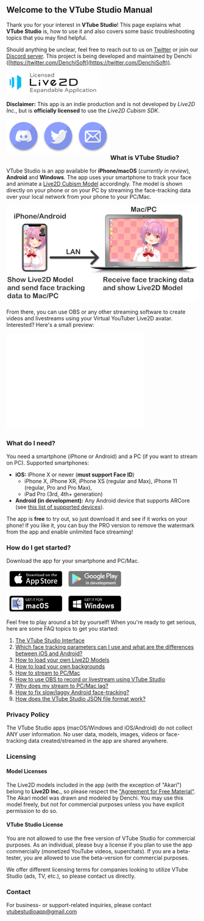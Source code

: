 ## Welcome to the VTube Studio Manual

Thank you for your interest in **VTube Studio**! This page explains what **VTube Studio** is, how to use it and also covers some basic troubleshooting topics that you may find helpful.

Should anything be unclear, feel free to reach out to us on [Twitter](https://twitter.com/VTubeStudio) or join our [Discord server](https://discord.gg/j6JUarA). This project is being developed and maintained by Denchi ([https://twitter.com/DenchiSoft](https://twitter.com/DenchiSoft)).

![Live2D Expandable Application](/images/icons/live2d_expandable_app_small.png "Live2D Expandable Application")

__Disclaimer:__ This app is an indie production and is not developed by _Live2D Inc._, but is **officially licensed** to use the _Live2D Cubism SDK_. 

<a href="https://discord.gg/j6JUarA"><img src="/images/icons/discord.png" align="left" width="91" ></a> <a href="https://twitter.com/VTubeStudio"><img src="/images/icons/twitter.png" align="left" width="91" ></a> <a href="mailto:vtubestudioapp@gmail.com"><img src="/images/icons/mail.png" align="left" width="91" ></a>
<br />
<br />
<br />
<br />

### What is VTube Studio?

VTube Studio is an app available for **iPhone/macOS** (*currently in review*), **Android** and **Windows**. The app uses your smartphone to track your face and animate a [Live2D Cubism Model](https://www.live2d.com/en/) accordingly. The model is shown directly on your phone or on your PC by streaming the face-tracking data over your local network from your phone to your PC/Mac.

![VTube Studio Setup](/images/other/vts_basic_setup_detail_small.png "VTube Studio Setup")

From there, you can use OBS or any other streaming software to create videos and livestreams using your Virtual YouTuber Live2D avatar. Interested? Here's a small preview:

<iframe width="360" height="252" src="//www.youtube.com/embed/mN0sJXCubQw" frameborder="0" allowfullscreen="allowfullscreen">&nbsp;</iframe>

<br />

### What do I need?

You need a smartphone (iPhone or Android) and a PC (if you want to stream on PC). Supported smartphones:

- **iOS:** iPhone X or newer (__must support Face ID__)
  - iPhone X, iPhone XR, iPhone XS (regular and Max), iPhone 11 (regular, Pro and Pro Max),
  - iPad Pro (3rd, 4th+ generation)
- **Android (in development):** Any Android device that supports ARCore (see [this list of supported devices](https://developers.google.com/ar/discover/supported-devices)).

The app is **free** to try out, so just download it and see if it works on your phone! If you like it, you can buy the PRO version to remove the watermark from the app and enable unlimited face streaming!

### How do I get started?

Download the app for your smartphone and PC/Mac. 


<a href="https://apps.apple.com/us/app/vtube-studio/id1511435444"><img src="/images/platform_logos/download_iphone.png" align="left" width="155" ></a> <a href="#"><img src="/images/platform_logos/download_android_dev.png" align="left" width="155" ></a>

<br /> <br /> <br />

<a href="https://denchi.itch.io/vtube-studio"><img src="/images/platform_logos/download_mac.png" align="left" width="155" ></a> <a href="https://denchi.itch.io/vtube-studio"><img src="/images/platform_logos/download_windows.png" align="left" width="155" ></a>

<br /> <br /> <br />

Feel free to play around a bit by yourself! When you're ready to get serious, here are some FAQ topics to get you started:

1. [The VTube Studio Interface](docs/interface.md)
2. [Which face tracking parameters can I use and what are the differences between iOS and Android?](docs/platform_differences.md)
3. [How to load your own Live2D Models](docs/models.md)
4. [How to load your own backgrounds](docs/backgrounds.md)
5. [How to stream to PC/Mac](docs/stream.md)
6. [How to use OBS to record or livestream using VTube Studio](docs/record.md)
7. [Why does my stream to PC/Mac lag?](docs/stream_issues.md)
8. [How to fix slow/laggy Android face-tracking?](docs/android_issues.md)
9. [How does the VTube Studio JSON file format work?](docs/vts_json.md)

### Privacy Policy

The VTube Studio apps (macOS/Windows and iOS/Android) do not collect ANY user information. No user data, models, images, videos or face-tracking data created/streamed in the app are shared anywhere.

### Licensing
#### Model Licenses
The Live2D models included in the app (with the exception of "Akari") belong to __Live2D Inc.__, so please respect the ["Agreement for Free Material"](https://docs.live2d.com/cubism-editor-manual/sample-model/?locale=en_us#License). 
The Akari model was drawn and modeled by Denchi. You may use this model freely, but not for commercial purposes unless you have explicit permission to do so.

#### VTube Studio License
You are not allowed to use the free version of VTube Studio for commercial purposes. As an individual, please buy a license if you plan to use the app commercially (monetized YouTube videos, superchats). If you are a beta-tester, you are allowed to use the beta-version for commercial purposes.

We offer different licensing terms for companies looking to utilize VTube Studio (ads, TV, etc.), so please contact us directly.

### Contact

For business- or support-related inquiries, please contact [vtubestudioapp@gmail.com](mailto:vtubestudioapp@gmail.com)
